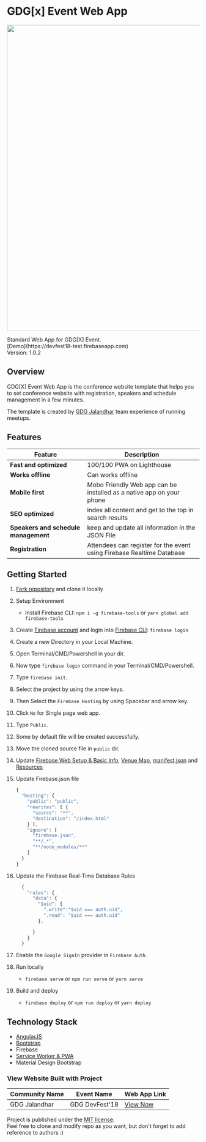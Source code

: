 # GDG[x] Event Web App
<p align="center">
<img width="800px" src="https://devfest18-jalandhar.firebaseapp.com/assets/img/brand.jpg">
</p>
Standard Web App for GDG[X] Event. <br>
[Demo](https://devfest18-test.firebaseapp.com) <br>
Version: 1.0.2

## Overview

GDG[X] Event Web App is the conference website template that helps you to set conference website with registration, speakers and schedule management in a few minutes.

The template is created by [GDG Jalandhar](https://meetup.com/GDG-Jalandhar/) team experience of running meetups.

## Features
| Feature | Description |
|---|---|
| **Fast and optimized** | 100/100 PWA on Lighthouse |
| **Works offline** | Can works offline |
| **Mobile first** | Mobo Friendly Web app can be installed as a native app on your phone |
| **SEO optimized** | index all content and get to the top in search results |
| **Speakers and schedule management** | keep and update all information in the JSON File |
| **Registration** | Attendees can register for the event using Firebase Realtime Database |


## Getting Started
1. [Fork repository](https://github.com/Vrijraj/gdgx-event-web-app/fork) and clone it locally
1. Setup Environment
   * Install Firebase CLI: `npm i -g firebase-tools` or `yarn global add firebase-tools`
1. Create [Firebase account](https://console.firebase.google.com) and login into [Firebase CLI](https://firebase.google.com/docs/cli/): `firebase login`
1. Create a new Directory in your Local Machine.
1. Open Terminal/CMD/Powershell in your dir.
1. Now type `firebase login` command in your Terminal/CMD/Powershell. 
1. Type `firebase init`.
1. Select the project by using the arrow keys.
1. Then Select the `Firebase Hosting` by using Spacebar and arrow key.
1. Click `No` for Single page web app.
1. Type `Public`.
1. Some by default file will be created successfully.
1. Move the cloned source file in `public` dir.
1. Update [Firebase Web Setup & Basic Info](/index.html), [Venue Map](/views/attending.html), [manifest.json](/manifest.json) and [Resources](/data)
1. Update Firebase.json file
    ```js 
    {
      "hosting": {
        "public": "public",
        "rewrites": [ {
          "source": "**",
          "destination": "/index.html"
        } ],
        "ignore": [
          "firebase.json",
          "**/.*",
          "**/node_modules/**"
        ]
      }
    }
    ```
  
1. Update the Firebase Real-Time Database Rules
    ```js
      {
        "rules": {
          "data": {
            "$uid": {
              ".write":"$uid === auth.uid",
              ".read": "$uid === auth.uid"
            },

          }
        }
      }
    ```
1. Enable the `Google SignIn` provider in `Firebase Auth`.
1. Run locally
   * `firebase serve` or `npm run serve` or `yarn serve` 
1. Build and deploy
   * `firebase deploy` or `npm run deploy` or `yarn deploy`


## Technology Stack

* [AngularJS](http://angularjs.org/)
* [Bootstrap](http://getbootstrap.com/)
* Firebase
* [Service Worker & PWA](https://pwafire.org/)
* Material Design Bootstrap

### View Website Built with Project 

| Community Name | Event Name | Web App Link | 
| --- | --- | --- | 
| GDG Jalandhar | GDG DevFest'18 | [View Now](https://devfest.gdgjalandhar.com) |





Project is published under the [MIT license](/LICENSE.md).  
Feel free to clone and modify repo as you want, but don't forget to add reference to authors :)
